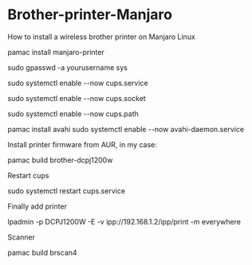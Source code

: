 # Brother-printer-Manjaro
How to install a wireless brother printer on Manjaro Linux

pamac install manjaro-printer

sudo gpasswd -a yourusername sys

sudo systemctl enable --now cups.service

sudo systemctl enable --now cups.socket

sudo systemctl enable --now cups.path

pamac install avahi
sudo systemctl enable --now avahi-daemon.service

Install printer firmware from AUR, in my case:

pamac build brother-dcpj1200w

Restart cups

sudo systemctl restart cups.service

Finally add printer 

lpadmin -p DCPJ1200W -E -v ipp://192.168.1.2/ipp/print -m everywhere 

Scanner

pamac build brscan4
